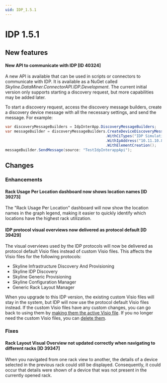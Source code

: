 ```yaml
---
uid: IDP_1.5.1
---
```


# IDP 1.5.1

## New features

#### New API to communicate with IDP [ID 40324]

A new API is available that can be used in scripts or connectors to communicate with IDP. It is available as a NuGet called *Skyline.DataMiner.ConnectorAPI.IDP.Development*. The current initial version only supports starting a discovery request, but more capabilities may be added later.

To start a discovery request, access the discovery message builders, create a discovery device message with all the necessary settings, and send the message. For example:

```csharp
var discoveryMessageBuilders = IdpInterApp.DiscoveryMessageBuilders;
var messageBuilder = discoveryMessageBuilders.CreateDeviceDiscoveryMessageBuilder(Engine.SLNetRaw)
                                             .WithCiTypes("IDP Simulation - HTTP")
                                             .WithIpAddress("10.11.10.82")
                                             .WithElementCreation();
messageBuilder.SendMessage(source: "TestIdpInterappApi");
```

## Changes

### Enhancements

#### Rack Usage Per Location dashboard now shows location names [ID 39273]

The "Rack Usage Per Location" dashboard will now show the location names in the graph legend, making it easier to quickly identify which locations have the highest rack utilization.

#### IDP protocol visual overviews now delivered as protocol default [ID 39429]

The visual overviews used by the IDP protocols will now be delivered as protocol default Visio files instead of custom Visio files. This affects the Visio files for the following protocols:

- Skyline Infrastructure Discovery And Provisioning
- Skyline IDP Discovery
- Skyline Generic Provisioning
- Skyline Configuration Manager
- Generic Rack Layout Manager

When you upgrade to this IDP version, the existing custom Visio files will stay in the system, but IDP will now use the protocol default Visio files instead. If the custom Visio files have any custom changes, you can go back to using them by [making them the active Visio file](xref:Managing_Visio_files_linked_to_protocols#switching-between-different-visio-files). If you no longer need the custom Visio files, you can [delete them](xref:Managing_Visio_files_linked_to_protocols#removing-a-microsoft-visio-file-assigned-to-a-protocol).

### Fixes

#### Rack Layout Visual Overview not updated correctly when navigating to different racks [ID 39347]

When you navigated from one rack view to another, the details of a device selected in the previous rack could still be displayed. Consequently, it could occur that details were shown of a device that was not present in the currently opened rack.
